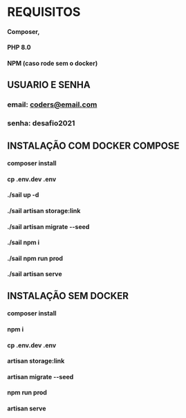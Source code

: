 # REQUISITOS
#### Composer,
#### PHP 8.0
#### NPM (caso rode sem o docker)

## USUARIO E SENHA
### email: coders@email.com
### senha: desafio2021

## INSTALAÇÃO COM DOCKER COMPOSE
#### composer install
#### cp .env.dev .env
#### ./sail up -d
#### ./sail artisan storage:link
#### ./sail artisan migrate --seed
#### ./sail npm i
#### ./sail npm run prod
#### ./sail artisan serve

## INSTALAÇÃO SEM DOCKER
#### composer install
####  npm i
#### cp .env.dev .env
#### artisan storage:link
#### artisan migrate --seed

#### npm run prod
#### artisan serve